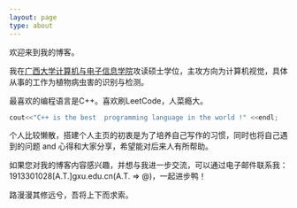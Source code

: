```yaml
---
layout: page
type: about
---
```


欢迎来到我的博客。

我在[广西大学计算机与电子信息学院](http://scei.gxu.edu.cn)攻读硕士学位，主攻方向为计算机视觉，具体从事的工作为植物病虫害的识别与检测。

最喜欢的编程语言是C++。喜欢刷LeetCode，人菜瘾大。
```c++
cout<<"C++ is the best  programming language in the world !" <<endl;
```

个人比较懒散，搭建个人主页的初衷是为了培养自己写作的习惯，同时也将自己遇到的问题 and 心得和大家分享，希望能对后来人有所帮助。

如果您对我的博客内容感兴趣，并想与我进一步交流，可以通过电子邮件联系我：1913301028[A.T.]gxu.edu.cn(A.T. => @)，一起进步鸭！

路漫漫其修远兮，吾将上下而求索。


